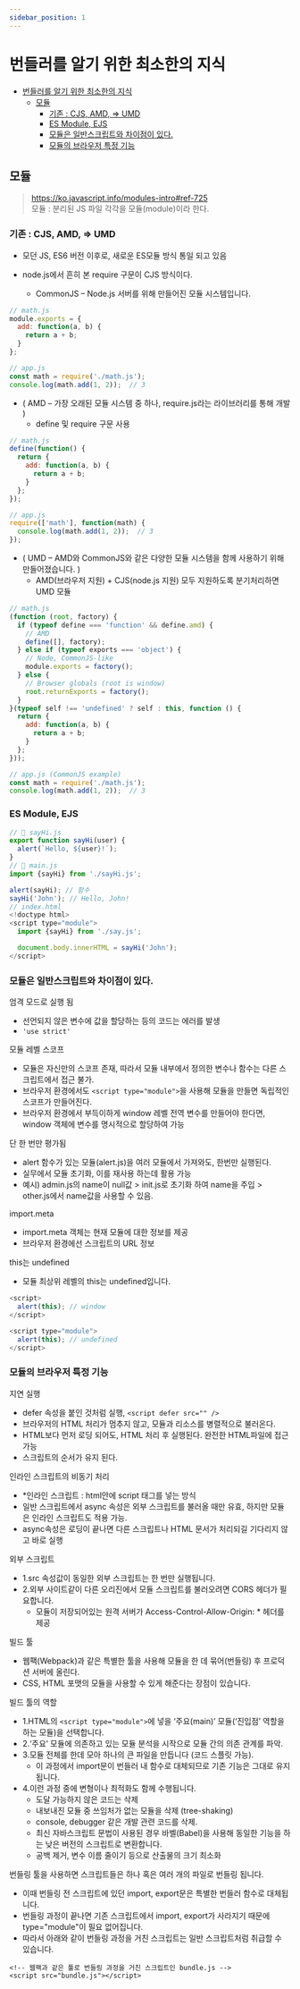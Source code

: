 ```yaml
---
sidebar_position: 1
---
```


# 번들러를 알기 위한 최소한의 지식  

- [번들러를 알기 위한 최소한의 지식](#번들러를-알기-위한-최소한의-지식)
  - [모듈](#모듈)
    - [기존 : CJS, AMD, =\> UMD](#기존--cjs-amd--umd)
    - [ES Module, EJS](#es-module-ejs)
    - [모듈은 일반스크립트와 차이점이 있다.](#모듈은-일반스크립트와-차이점이-있다)
    - [모듈의 브라우저 특정 기능](#모듈의-브라우저-특정-기능)


## 모듈

>https://ko.javascript.info/modules-intro#ref-725  
모듈 : 분리된 JS 파일 각각을 모듈(module)이라 한다.  

### 기존 : CJS, AMD, => UMD  

- 모던 JS, ES6 버전 이후로, 새로운 ES모듈 방식 통일 되고 있음 

- node.js에서 흔히 본 require 구문이 CJS 방식이다.  
  - CommonJS – Node.js 서버를 위해 만들어진 모듈 시스템입니다.

```js
// math.js
module.exports = {
  add: function(a, b) {
    return a + b;
  }
};

// app.js
const math = require('./math.js');
console.log(math.add(1, 2));  // 3
```

- ( AMD – 가장 오래된 모듈 시스템 중 하나, require.js라는 라이브러리를 통해 개발 )
  - define 및 require 구문 사용   

```js
// math.js
define(function() {
  return {
    add: function(a, b) {
      return a + b;
    }
  };
});

// app.js
require(['math'], function(math) {
  console.log(math.add(1, 2));  // 3
});
```

- ( UMD – AMD와 CommonJS와 같은 다양한 모듈 시스템을 함께 사용하기 위해 만들어졌습니다. )  
  - AMD(브라우저 지원) + CJS(node.js 지원) 모두 지원하도록 분기처리하면 UMD 모듈  

```js
// math.js
(function (root, factory) {
  if (typeof define === 'function' && define.amd) {
    // AMD
    define([], factory);
  } else if (typeof exports === 'object') {
    // Node, CommonJS-like
    module.exports = factory();
  } else {
    // Browser globals (root is window)
    root.returnExports = factory();
  }
}(typeof self !== 'undefined' ? self : this, function () {
  return {
    add: function(a, b) {
      return a + b;
    }
  };
}));

// app.js (CommonJS example)
const math = require('./math.js');
console.log(math.add(1, 2));  // 3
```





### ES Module, EJS

```js
// 📁 sayHi.js
export function sayHi(user) {
  alert(`Hello, ${user}!`);
}
// 📁 main.js
import {sayHi} from './sayHi.js';

alert(sayHi); // 함수
sayHi('John'); // Hello, John!
// index.html
<!doctype html>
<script type="module">
  import {sayHi} from './say.js';

  document.body.innerHTML = sayHi('John');
</script>

```

### 모듈은 일반스크립트와 차이점이 있다.  

엄격 모드로 실행 됨  
- 선언되지 않은 변수에 값을 할당하는 등의 코드는 에러를 발생  
- `'use strict'`  

모듈 레벨 스코프
- 모듈은 자신만의 스코프 존재, 따라서 모듈 내부에서 정의한 변수나 함수는 다른 스크립트에서 접근 불가.  
- 브라우저 환경에서도 ```<script type="module">```을 사용해 모듈을 만들면 독립적인 스코프가 만들어진다.  
- 브라우저 환경에서 부득이하게 window 레벨 전역 변수를 만들어야 한다면, window 객체에 변수를 명시적으로 할당하여 가능   

단 한 번만 평가됨  
- alert 함수가 있는 모듈(alert.js)을 여러 모듈에서 가져와도, 한번만 실행된다.  
- 실무에서 모듈 초기화, 이를 재사용 하는데 활용 가능  
- 예시) admin.js의 name이 null값 > init.js로 초기화 하여 name을 주입 > other.js에서 name값을 사용할 수 있음.  

import.meta
- import.meta 객체는 현재 모듈에 대한 정보를 제공
- 브라우저 환경에선 스크립트의 URL 정보

this는 undefined 
- 모듈 최상위 레벨의 this는 undefined입니다.

```js
<script>
  alert(this); // window
</script>

<script type="module">
  alert(this); // undefined
</script>
```

### 모듈의 브라우저 특정 기능

지연 실행  
- defer 속성을 붙인 것처럼 실행, `<script defer src="" />`  
- 브라우저의 HTML 처리가 멈추지 않고, 모듈과 리소스를 병렬적으로 불러온다.  
- HTML보다 먼저 로딩 되어도, HTML 처리 후 실행된다. 완전한 HTML파일에 접근 가능 
- 스크립트의 순서가 유지 된다.  

인라인 스크립트의 비동기 처리  
- *인라인 스크립트 : html안에 script 태그를 넣는 방식   
- 일반 스크립트에서 async 속성은 외부 스크립트를 불러올 때만 유효, 하지만 모듈은 인라인 스크립트도 적용 가능.    
- async속성은 로딩이 끝나면 다른 스크립트나 HTML 문서가 처리되길 기다리지 않고 바로 실행    

외부 스크립트  
- 1.src 속성값이 동일한 외부 스크립트는 한 번만 실행됩니다.  
- 2.외부 사이트같이 다른 오리진에서 모듈 스크립트를 불러오려면 CORS 헤더가 필요합니다.
  - 모듈이 저장되어있는 원격 서버가 Access-Control-Allow-Origin: * 헤더를 제공

빌드 툴
- 웹팩(Webpack)과 같은 특별한 툴을 사용해 모듈을 한 데 묶어(번들링) 후 프로덕션 서버에 올린다.  
- CSS, HTML 포맷의 모듈을 사용할 수 있게 해준다는 장점이 있습니다.  

빌드 툴의 역할
- 1.HTML의 ```<script type="module">```에 넣을 ‘주요(main)’ 모듈(‘진입점’ 역할을 하는 모듈)을 선택합니다.  
- 2.‘주요’ 모듈에 의존하고 있는 모듈 분석을 시작으로 모듈 간의 의존 관계를 파악.
- 3.모듈 전체를 한데 모아 하나의 큰 파일을 만듭니다 (코드 스플릿 가능).  
  - 이 과정에서 import문이 번들러 내 함수로 대체되므로 기존 기능은 그대로 유지됩니다.
- 4.이런 과정 중에 변형이나 최적화도 함께 수행됩니다.  
  - 도달 가능하지 않은 코드는 삭제 
  - 내보내진 모듈 중 쓰임처가 없는 모듈을 삭제 (tree-shaking)
  - console, debugger 같은 개발 관련 코드를 삭제.
  - 최신 자바스크립트 문법이 사용된 경우 바벨(Babel)을 사용해 동일한 기능을 하는 낮은 버전의 스크립트로 변환합니다.
  - 공백 제거, 변수 이름 줄이기 등으로 산출물의 크기 최소화

번들링 툴을 사용하면 스크립트들은 하나 혹은 여러 개의 파일로 번들링 됩니다.  
- 이때 번들링 전 스크립트에 있던 import, export문은 특별한 번들러 함수로 대체됩니다. 
- 번들링 과정이 끝나면 기존 스크립트에서 import, export가 사라지기 때문에 type="module"이 필요 없어집니다. 
- 따라서 아래와 같이 번들링 과정을 거친 스크립트는 일반 스크립트처럼 취급할 수 있습니다.

```
<!-- 웹팩과 같은 툴로 번들링 과정을 거친 스크립트인 bundle.js -->
<script src="bundle.js"></script>
```

